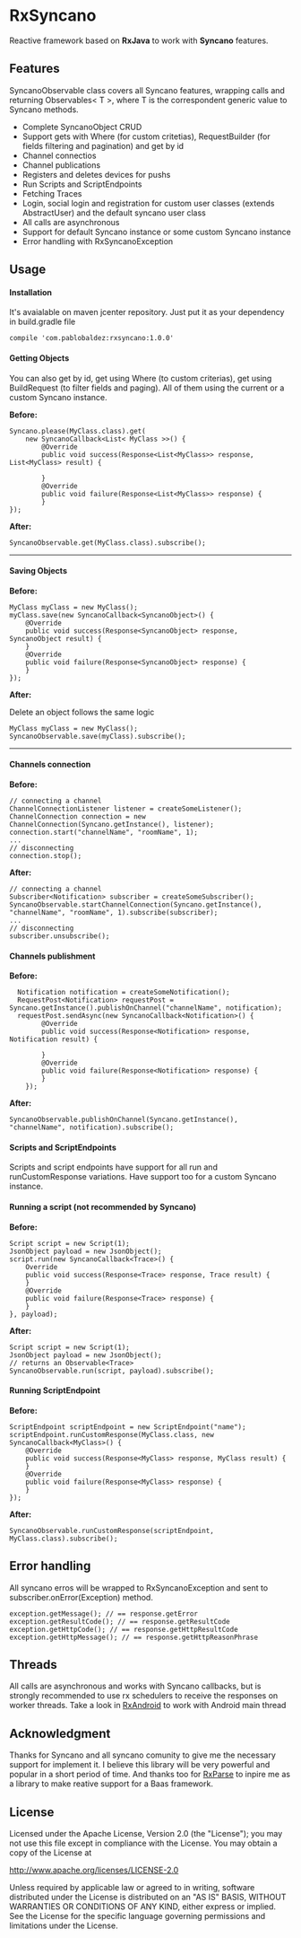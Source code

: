 RxSyncano
===================

Reactive framework based on **RxJava** to work with **Syncano** features.

Features
----------
SyncanoObservable class covers all Syncano features, wrapping calls and returning Observables< T >, where T is the correspondent generic value to Syncano methods.

 - Complete SyncanoObject CRUD
 -  Support gets with Where (for custom critetias), RequestBuilder (for fields filtering and pagination) and get by id
 - Channel connectios
 - Channel publications
 - Registers and deletes devices for pushs
 - Run Scripts and ScriptEndpoints
 - Fetching Traces
 - Login, social login and registration for custom user classes (extends AbstractUser) and the default syncano user class
 - All calls are asynchronous
 - Support for default Syncano instance or some custom Syncano instance
 - Error handling with RxSyncanoException

Usage
----------

#### Installation

It's avaialable on maven jcenter repository. Just put it as your dependency in build.gradle file

	compile 'com.pablobaldez:rxsyncano:1.0.0'

#### Getting Objects
You can also get by id, get using Where (to custom criterias), get using BuildRequest (to filter fields and paging). All of them using the current or a custom Syncano instance.

**Before:**

	Syncano.please(MyClass.class).get(
    	new SyncanoCallback<List< MyClass >>() {
        	@Override
	     	public void success(Response<List<MyClass>> response, List<MyClass> result) {
                
       		}
       		@Override
       		public void failure(Response<List<MyClass>> response) {
       		}
	});

**After:**

	SyncanoObservable.get(MyClass.class).subscribe();
	
-------------

#### Saving Objects
**Before:**

    MyClass myClass = new MyClass();
    myClass.save(new SyncanoCallback<SyncanoObject>() {
        @Override
        public void success(Response<SyncanoObject> response, SyncanoObject result) {
        }
        @Override
        public void failure(Response<SyncanoObject> response) {
        }
    });

**After:**

Delete an object follows the same logic

	MyClass myClass = new MyClass();
	SyncanoObservable.save(myClass).subscribe();

-------------

#### Channels connection

**Before:**
	
	// connecting a channel
	ChannelConnectionListener listener = createSomeListener();
    ChannelConnection connection = new ChannelConnection(Syncano.getInstance(), listener);
    connection.start("channelName", "roomName", 1);
    ...
    // disconnecting
    connection.stop();

**After:**

	// connecting a channel
    Subscriber<Notification> subscriber = createSomeSubscriber();
    SyncanoObservable.startChannelConnection(Syncano.getInstance(), "channelName", "roomName", 1).subscribe(subscriber);
    ...
    // disconnecting
    subscriber.unsubscribe();

#### Channels publishment
**Before:**

	  Notification notification = createSomeNotification();
      RequestPost<Notification> requestPost = Syncano.getInstance().publishOnChannel("channelName", notification);
	  requestPost.sendAsync(new SyncanoCallback<Notification>() {
            @Override
            public void success(Response<Notification> response, Notification result) {
                
            }
            @Override
            public void failure(Response<Notification> response) {
            }
        });

**After:**

	SyncanoObservable.publishOnChannel(Syncano.getInstance(), "channelName", notification).subscribe();

#### Scripts and ScriptEndpoints
Scripts and script endpoints have support for all run and runCustomResponse variations. Have support too for a custom Syncano instance.

#### Running a script (not recommended by Syncano)
**Before:**

	Script script = new Script(1);
    JsonObject payload = new JsonObject();
    script.run(new SyncanoCallback<Trace>() {
	    Override
        public void success(Response<Trace> response, Trace result) {
        }
        @Override
        public void failure(Response<Trace> response) {
        }
    }, payload);

**After:**

	Script script = new Script(1);
    JsonObject payload = new JsonObject();
    // returns an Observable<Trace>
    SyncanoObservable.run(script, payload).subscribe();

#### Running ScriptEndpoint
**Before:**

	ScriptEndpoint scriptEndpoint = new ScriptEndpoint("name");
    scriptEndpoint.runCustomResponse(MyClass.class, new SyncanoCallback<MyClass>() {
	    @Override
        public void success(Response<MyClass> response, MyClass result) {
        }
        @Override
        public void failure(Response<MyClass> response) {
        }
    });

**After:**

	SyncanoObservable.runCustomResponse(scriptEndpoint, MyClass.class).subscribe();

Error handling
----------
All syncano erros will be wrapped to RxSyncanoException and sent to subscriber.onError(Exception) method. 

	exception.getMessage(); // == response.getError
    exception.getResultCode(); // == response.getResultCode 
    exception.getHttpCode(); // == response.getHttpResultCode 
    exception.getHttpMessage(); // == response.getHttpReasonPhrase

Threads
----------
All calls are asynchronous and works with Syncano callbacks, but is strongly recommended to use rx schedulers to receive the responses on worker threads. Take a look in [RxAndroid](https://github.com/ReactiveX/RxAndroid) to work with Android main thread

Acknowledgment
----------
Thanks for Syncano and all syncano comunity to give me the necessary support for implement it. I believe this library will be very powerful and popular in a short period of time. And thanks too for [RxParse](https://github.com/yongjhih/RxParse) to inpire me as a library to make reative support for a Baas framework.

License
----------
Licensed under the Apache License, Version 2.0 (the "License"); you may not use this file except in compliance with the License. You may obtain a copy of the License at

http://www.apache.org/licenses/LICENSE-2.0

Unless required by applicable law or agreed to in writing, software distributed under the License is distributed on an "AS IS" BASIS, WITHOUT WARRANTIES OR CONDITIONS OF ANY KIND, either express or implied. See the License for the specific language governing permissions and limitations under the License.
